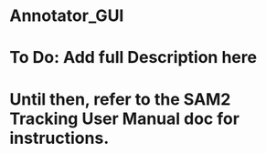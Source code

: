 # Annotator_GUI

# To Do: Add full Description here

# Until then, refer to the SAM2 Tracking User Manual doc for instructions. 
